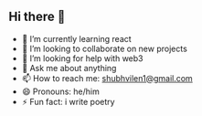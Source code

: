 ## Hi there 👋





- 🌱 I’m currently learning react
- 👯 I’m looking to collaborate on new projects
- 🤔 I’m looking for help with web3
- 💬 Ask me about anything
- 📫 How to reach me: shubhvilen1@gmail.com
- 😄 Pronouns: he/him
- ⚡ Fun fact: i write poetry 
